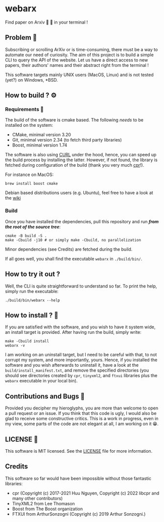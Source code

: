 # webarx
Find paper on Arxiv :postbox: :bookmark_tabs: in your terminal !

## Problem :triumph:
Subscribing or scrolling ArXiv or is time-consuming, there must be a way to
automate our need of curiosity. The aim of this project is to build a simple
CLI to query the API of the website. Let us have a direct access to new papers,
their authors' names and their abstract right from the terminal !

This software targets mainly UNIX users (MacOS, Linux) and is not tested (yet?)
on Windows, *BSD.   

## How to build ? :gear:

### Requirements :lock_with_ink_pen:
The build of the software is cmake based. The following *needs* to be installed
on the system:   
- CMake, minimal version 3.20
- Git, minimal version 2.34 (to fetch third party libraries)
- Boost, minimal version 1.74

The software is also using [CURL](https://curl.se/) under the hood, hence, you
can speed up the build process by installing the latter. However, if not found,
the library is fetched during configuration of the build (thank you very much
[cpr](https://docs.libcpr.org/)!).   

For instance on MacOS:
```shell
brew install boost cmake
```

Debian based distributions users (e.g. Ubuntu), feel free to have a look at the
[wiki](https://github.com/lmenou/webarx/wiki/Build-on-a-Debian-based-distribution)

### Build
Once you have installed the dependencies, pull this repository and run ***from
the root of the source tree***:
```shell
cmake -B build -S .
make -Cbuild -j10 # or simply make -Cbuild, no parallelization
```

Minor dependencies (see Credits) are fetched during the build.

If all goes well, you shall find the executable `webarx` in `./build/bin/`.

## How to try it out ?
Well, the CLI is quite straightforward to understand so far. To print the help,
simply run the executable:
```shell
./build/bin/webarx --help
```

## How to install ? :incoming_envelope:
If you are satisfied with the software, and you wish to have it system wide, an
install target is provided. After having run the build, simply write:
```shell
make -Cbuild install
webarx -v
```

I am working on an uninstall target, but I need to be careful with that, to not
corrupt my system, and more importantly, yours. Hence, if you installed the
software and you wish afterwards to uninstall it, have a look at the
`build/install_manifest.txt`, and remove the specified directories (you should
see directories created by `cpr`, `tinyxml2`, and `ftxui` libraries plus the
`webarx` executable in your local bin).

## Contributions and Bugs :thought_balloon:
Provided you decipher my hieroglyphs, you are more than welcome to open a pull
request or an issue. If you think that this code is ugly, I would also be glad
to receive some constructive critics. This is a work in progress, even in my
view, some parts of the code are not elegant at all, I am working on it :grin:.

## LICENSE :bookmark:
This software is MIT licensed. See the
[LICENSE](https://github.com/lmenou/webarx/blob/master/LICENSE) file for more
information.

## Credits
This software so far would have been impossible without those fantastic
libraries:   
- cpr (Copyright (c) 2017-2021 Huu Nguyen, Copyright (c) 2022 libcpr and many other contributors)
- TinyXML2 from Lee Thomason
- Boost from The Boost organization
- FTXUI from  ArthurSonzogni (Copyright (c) 2019 Arthur Sonzogni.)
